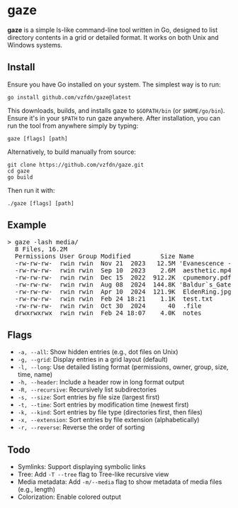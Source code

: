 # gaze

**gaze** is a simple ls-like command-line tool written in Go, designed to list directory contents in a grid or detailed format. It works on both Unix and Windows systems.

## Install

Ensure you have Go installed on your system. The simplest way is to run:

```
go install github.com/vzfdn/gaze@latest
```

This downloads, builds, and installs gaze to `$GOPATH/bin` (or `$HOME/go/bin`). Ensure it's in your `$PATH` to run gaze anywhere.
After installation, you can run the tool from anywhere simply by typing:
```
gaze [flags] [path]
```
Alternatively, to build manually from source:

```
git clone https://github.com/vzfdn/gaze.git
cd gaze
go build 
```

Then run it with:

```
./gaze [flags] [path]
```

## Example

<pre>
> gaze -lash media/
  8 Files, 16.2M
  Permissions User Group Modified        Size Name
  -rw-rw-rw-  rwin rwin  Nov 21  2023   12.5M 'Evanescence - Tourniquet.mp3'
  -rw-rw-rw-  rwin rwin  Sep 10  2023    2.6M  aesthetic.mp4
  -rw-rw-rw-  rwin rwin  Dec 15  2022  912.2K  cpumemory.pdf
  -rw-rw-rw-  rwin rwin  Aug 08  2024  144.8K 'Baldur`s_Gate_3.webp'
  -rw-rw-rw-  rwin rwin  Apr 10  2024  121.9K  EldenRing.jpg
  -rw-rw-rw-  rwin rwin  Feb 24 18:21    1.1K  test.txt
  -rw-rw-rw-  rwin rwin  Oct 30  2024      40  .file
  drwxrwxrwx  rwin rwin  Feb 24 18:07    4.0K  notes
</pre>

## Flags

- `-a, --all`: Show hidden entries (e.g., dot files on Unix)
- `-g, --grid`: Display entries in a grid layout (default)
- `-l, --long`: Use detailed listing format (permissions, owner, group, size, time, name)
- `-h, --header`: Include a header row in long format output
- `-R, --recursive`: Recursively list subdirectories
- `-s, --size`: Sort entries by file size (largest first)
- `-t, --time`: Sort entries by modification time (newest first)
- `-k, --kind`: Sort entries by file type (directories first, then files)
- `-x, --extension`: Sort entries by file extension (alphabetically)
- `-r, --reverse`: Reverse the order of sorting

## Todo

- Symlinks: Support displaying symbolic links
- Tree: Add `-T --tree` flag to Tree-like recursive view 
- Media metadata: Add `-m/--media` flag to show metadata of media files (e.g., length)
- Colorization: Enable colored output
